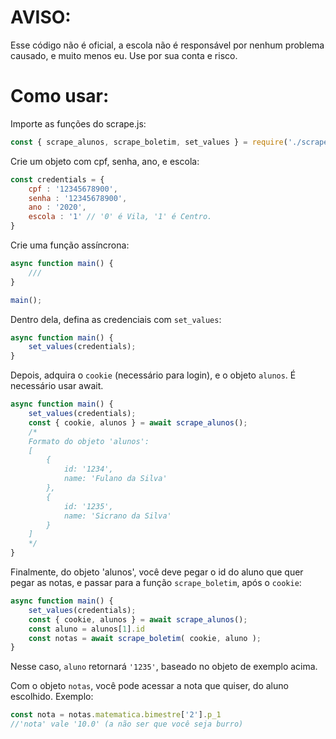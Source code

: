 # AVISO:
Esse código não é oficial, a escola não é responsável por nenhum problema causado, e muito menos eu. Use por sua conta e risco.

# Como usar:

Importe as funções do scrape.js:
```javascript
const { scrape_alunos, scrape_boletim, set_values } = require('./scrape');
```
Crie um objeto com cpf, senha, ano, e escola:
```javascript
const credentials = {
    cpf : '12345678900',
    senha : '12345678900',
    ano : '2020',
    escola : '1' // '0' é Vila, '1' é Centro.
}
```
Crie uma função assíncrona:
```javascript
async function main() {
    ///
}

main();
```
Dentro dela, defina as credenciais com `set_values`:
```javascript
async function main() {
    set_values(credentials);
}
```
Depois, adquira o `cookie` (necessário para login), e o objeto `alunos`.
É necessário usar await.
```javascript
async function main() {
    set_values(credentials);
    const { cookie, alunos } = await scrape_alunos();
    /*
    Formato do objeto 'alunos':
    [
        {
            id: '1234',
            name: 'Fulano da Silva'
        },
        {
            id: '1235',
            name: 'Sicrano da Silva'
        }
    ]
    */
}
```
Finalmente, do objeto 'alunos', você deve pegar o id do aluno que quer pegar as notas, e passar para a função `scrape_boletim`, após o `cookie`:
```javascript
async function main() {
    set_values(credentials);
    const { cookie, alunos } = await scrape_alunos();
    const aluno = alunos[1].id
    const notas = await scrape_boletim( cookie, aluno );
}
```
Nesse caso, `aluno` retornará `'1235'`, baseado no objeto de exemplo acima.

Com o objeto `notas`, você pode acessar a nota que quiser, do aluno escolhido. Exemplo:
```javascript
const nota = notas.matematica.bimestre['2'].p_1
//'nota' vale '10.0' (a não ser que você seja burro)
```
